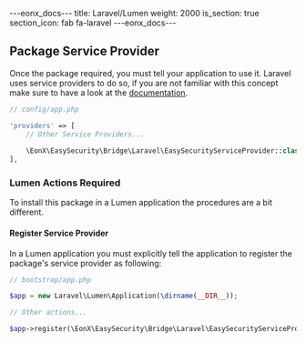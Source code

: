 ---eonx_docs---
title: Laravel/Lumen
weight: 2000
is_section: true
section_icon: fab fa-laravel
---eonx_docs---

## Package Service Provider

Once the package required, you must tell your application to use it. Laravel uses service providers to do so, if you are
not familiar with this concept make sure to have a look at the [documentation][1].

```php
// config/app.php

'providers' => [
    // Other Service Providers...
    
    \EonX\EasySecurity\Bridge\Laravel\EasySecurityServiceProvider::class
],
```

### Lumen Actions Required

To install this package in a Lumen application the procedures are a bit different.

#### Register Service Provider

In a Lumen application you must explicitly tell the application to register the package's service provider as following:

```php
// bootstrap/app.php

$app = new Laravel\Lumen\Application(\dirname(__DIR__));

// Other actions...

$app->register(\EonX\EasySecurity\Bridge\Laravel\EasySecurityServiceProvider::class);
```

[1]: https://laravel.com/docs/5.8/providers

